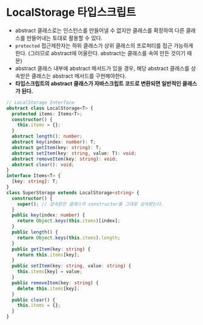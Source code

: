 # LocalStorage 타입스크립트

- abstract 클래스로는 인스턴스를 만들어낼 수 없지만 클래스를 확장하여 다른 클래스를 만들어내는 토대로 활용할 수 있다.
- `protected` 접근제한자는 하위 클래스가 상위 클래스의 프로퍼티를 접근 가능하게 한다. (그러므로 abstract에 어울린다. abstract는 클래스를 속여 만든 것이기 때문)
- abstract 클래스 내부에 abstract 메서드가 있을 경우, 해당 abstract 클래스를 상속받은 클래스는 abstract 메서드를 구현해야한다.
- **타입스크립트의 abstract 클래스가 자바스크립트 코드로 변환되면 일반적인 클래스가 된다.**

```ts
// LocalStorage Interface
abstract class LocalStorage<T> {
  protected items: Items<T>;
  constructor() {
    this.items = {};
  }
  abstract length(): number;
  abstract key(index: number): T;
  abstract getItem(key: string): T;
  abstract setItem(key: string, value: T): void;
  abstract removeItem(key: string): void;
  abstract clear(): void;
}
interface Items<T> {
  [key: string]: T;
}
class SuperStorage extends LocalStorage<string> {
  constructor() {
    super(); // 상속받은 클래스의 constructor를 그대로 상속받는다.
  }
  public key(index: number) {
    return Object.keys(this.items)[index];
  }
  public length() {
    return Object.keys(this.items).length;
  }
  public getItem(key: string) {
    return this.items[key];
  }
  public setItem(key: string, value: string) {
    this.items[key] = value;
  }
  public removeItem(key: string) {
    delete this.items[key];
  }
  public clear() {
    this.items = {};
  }
}
```
